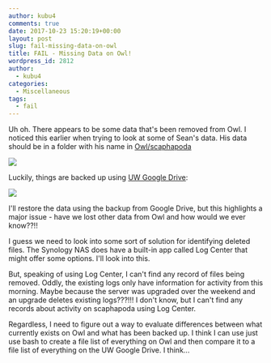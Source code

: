 ```yaml
---
author: kubu4
comments: true
date: 2017-10-23 15:20:19+00:00
layout: post
slug: fail-missing-data-on-owl
title: FAIL - Missing Data on Owl!
wordpress_id: 2812
author:
  - kubu4
categories:
  - Miscellaneous
tags:
  - fail
---
```


Uh oh. There appears to be some data that's been removed from Owl. I noticed this earlier when trying to look at some of Sean's data. His data should be in a folder with his name in [Owl/scaphapoda](http://owl.fish.washington.edu/scaphapoda/)

[![](http://owl.fish.washington.edu/Athaliana/20171023_scaphapoda_directory.png)](http://owl.fish.washington.edu/Athaliana/20171023_scaphapoda_directory.png)

Luckily, things are backed up using [UW Google Drive](https://drive.google.com/drive/folders/0BzKkDWZ6tIK4eXV4VFB3VHN2ZUk?usp=sharing):

[![](http://owl.fish.washington.edu/Athaliana/20171023_scaphapoda_directory_drive.png)](http://owl.fish.washington.edu/Athaliana/20171023_scaphapoda_directory_drive.png)

I'll restore the data using the backup from Google Drive, but this highlights a major issue - have we lost other data from Owl and how would we ever know??!!

I guess we need to look into some sort of solution for identifying deleted files. The Synology NAS does have a built-in app called Log Center that might offer some options. I'll look into this.

But, speaking of using Log Center, I can't find any record of files being removed. Oddly, the existing logs only have information for activity from this morning. Maybe because the server was upgraded over the weekend and an upgrade deletes existing logs???!!! I don't know, but I can't find any records about activity on scaphapoda using Log Center.

Regardless, I need to figure out a way to evaluate differences between what currently exists on Owl and what has been backed up. I think I can use just use bash to create a file list of everything on Owl and then compare it to a file list of everything on the UW Google Drive. I think...
